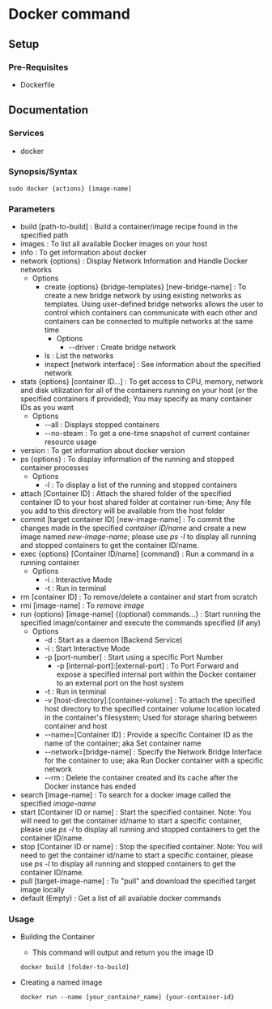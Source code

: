# Docker command

## Setup

### Pre-Requisites
+ Dockerfile

## Documentation

### Services
+ docker

### Synopsis/Syntax

```console
sudo docker {actions} [image-name]
```

### Parameters
+ build [path-to-build] : Build a container/image recipe found in the specified path
+ images : To list all available Docker images on your host
+ info : To get information about docker
+ network {options} : Display Network Information and Handle Docker networks
	- Options
		+ create {options} {bridge-templates} [new-bridge-name] : To create a new bridge network by using existing networks as templates. Using user-defined bridge networks allows the user to control which containers can communicate with each other and containers can be connected to multiple networks at the same time
			- Options
				+ --driver : Create bridge network
		+ ls : List the networks 
		+ inspect [network interface] : See information about the specified network
+ stats {options} [container ID...] : To get access to CPU, memory, network and disk utilization for all of the containers running on your host (or the specified containers if provided); You may specify as many container IDs as you want
	- Options
		+ --all : Displays stopped containers
		+ --no-steam : To get a one-time snapshot of current container resource usage
+ version : To get information about docker version
+ ps {options} : To display information of the running and stopped container processes
	- Options
		+ -l : To display a list of the running and stopped containers
+ attach [Container ID] : Attach the shared folder of the specified container ID to your host shared folder at container run-time; Any file you add to this directory will be available from the host folder
+ commit [target container ID] [new-image-name] : To commit the changes made in the specified *container ID/name* and create a new image named *new-image-name*; please use *ps -l* to display all running and stopped containers to get the container ID/name.
+ exec {options} [Container ID/name] {command} : Run a command in a running container
	- Options
		+ -i : Interactive Mode
		+ -t : Run in terminal
+ rm [container ID] : To remove/delete a container and start from scratch
+ rmi [image-name] : To *remove image*
+ run {options} [image-name] {(optional) commands...} : Start running the specified image/container and execute the commands specified (if any)
	- Options
		+ -d : Start as a daemon (Backend Service)
		+ -i : Start Interactive Mode
		- -p [port-number] : Start using a specific Port Number
		    + -p [internal-port]:[external-port] : To Port Forward and expose a specified internal port within the Docker container to an external port on the host system
		+ -t : Run in terminal
		+ -v [host-directory]:[container-volume] : To attach the specified host directory to the specified container volume location located in the container's filesystem; Used for storage sharing between container and host
		+ --name=[Container ID] : Provide a specific Container ID as the name of the container; aka Set container name
		+ --network=[bridge-name] : Specify the Network Bridge Interface for the container to use; aka Run Docker container with a specific network
		+ --rm : Delete the container created and its cache after the Docker instance has ended
+ search [image-name] : To search for a docker image called the specified *image-name*
+ start [Container ID or name] : Start the specified container. Note: You will need to get the container id/name to start a specific container, please use *ps -l* to display all running and stopped containers to get the container ID/name.
+ stop [Container ID or name] : Stop the specified container. Note: You will need to get the container id/name to start a specific container, please use *ps -l* to display all running and stopped containers to get the container ID/name.
+ pull [target-image-name] : To "pull" and download the specified target image locally
+ default (Empty) : Get a list of all available docker commands

### Usage
- Building the Container  
    + This command will output and return you the image ID  
    ```console
    docker build [folder-to-build]
    ```

- Creating a named image
    ```console
    docker run --name [your_container_name] {your-container-id}
    ```


